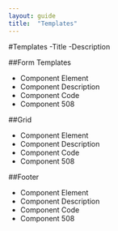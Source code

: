 ```yaml
---
layout: guide
title:  "Templates"
---
```


#Templates
-Title
-Description

##Form Templates
- Component Element 
- Component Description 
- Component Code
- Component 508

##Grid
- Component Element 
- Component Description 
- Component Code
- Component 508

##Footer
- Component Element 
- Component Description 
- Component Code
- Component 508